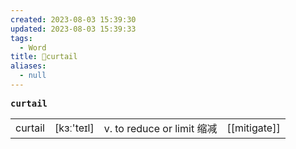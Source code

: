 ```yaml
---
created: 2023-08-03 15:39:30
updated: 2023-08-03 15:39:33
tags:
  - Word
title: 📖curtail
aliases:
  - null
---
```


<pre><strong>curtail</strong></pre>
|   |   |   |   |
|---|---|---|---|
|curtail|[kɜː'teɪl]|v. to reduce or limit 缩减|[[mitigate]]|
